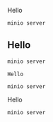 Hello
```sh
minio server
```

## Hello
```sh
minio server
```

`Hello`
```sh
minio server
```

Hello
```ruby
minio server
```

